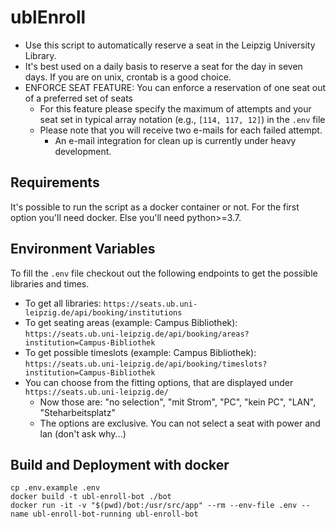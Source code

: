# ublEnroll
* Use this script to automatically reserve a seat in the Leipzig University Library.
* It's best used on a daily basis to reserve a seat for the day in seven days. If you are on unix, crontab is a good choice.  
* ENFORCE SEAT FEATURE: You can enforce a reservation of one seat out of a preferred set of seats
  * For this feature please specify the maximum of attempts and your seat set in typical array notation (e.g., ```[114, 117, 12]```) in the ```.env``` file
  * Please note that you will receive two e-mails for each failed attempt. 
    * An e-mail integration for clean up is currently under heavy development.

## Requirements
It's possible to run the script as a docker container or not. For the first option you'll need docker. Else you'll need python>=3.7.

## Environment Variables
To fill the ```.env``` file checkout out the following endpoints to get the possible libraries and times.
* To get all libraries: ```https://seats.ub.uni-leipzig.de/api/booking/institutions```
* To get seating areas (example: Campus Bibliothek): ```https://seats.ub.uni-leipzig.de/api/booking/areas?institution=Campus-Bibliothek```
* To get possible timeslots (example: Campus Bibliothek): ```https://seats.ub.uni-leipzig.de/api/booking/timeslots?institution=Campus-Bibliothek```
* You can choose from the fitting options, that are displayed under ```https://seats.ub.uni-leipzig.de/```
  * Now those are: "no selection", "mit Strom", "PC", "kein PC", "LAN", "Steharbeitsplatz"
  * The options are exclusive. You can not select a seat with power and lan (don't ask why...)
    
## Build and Deployment with docker
```
cp .env.example .env
docker build -t ubl-enroll-bot ./bot
docker run -it -v "$(pwd)/bot:/usr/src/app" --rm --env-file .env --name ubl-enroll-bot-running ubl-enroll-bot
```